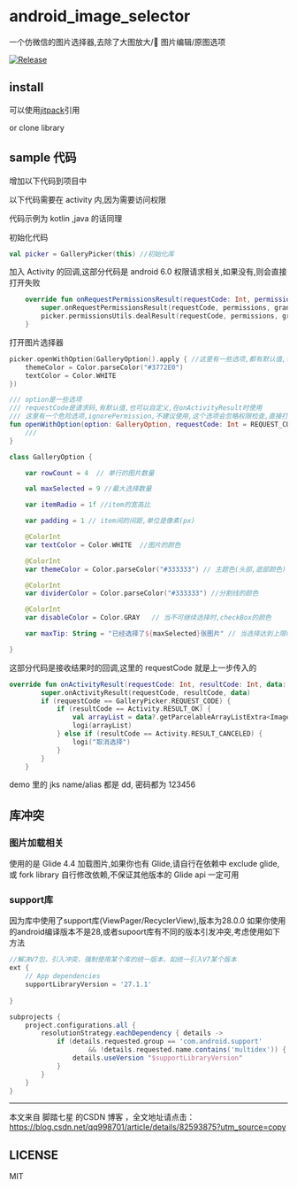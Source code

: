# android_image_selector

一个仿微信的图片选择器,去除了大图放大/ 图片编辑/原图选项

[![Release](https://jitpack.io/v/caijinglong/android_image_selector.svg)](https://jitpack.io/#caijinglong/android_image_selector)

## install

可以使用[jitpack](https://jitpack.io/#caijinglong/android_image_selector)引用

or clone library

## sample 代码

增加以下代码到项目中

以下代码需要在 activity 内,因为需要访问权限

代码示例为 kotlin ,java 的话同理

初始化代码

```kotlin
val picker = GalleryPicker(this) //初始化库
```

加入 Activity 的回调,这部分代码是 android 6.0 权限请求相关,如果没有,则会直接打开失败

```kotlin
    override fun onRequestPermissionsResult(requestCode: Int, permissions: Array<out String>, grantResults: IntArray) {
        super.onRequestPermissionsResult(requestCode, permissions, grantResults)
        picker.permissionsUtils.dealResult(requestCode, permissions, grantResults)
    }
```

打开图片选择器

```kotlin
picker.openWithOption(GalleryOption().apply { //这里有一些选项,都有默认值,也可以自定义,可以点到类里去看源码
    themeColor = Color.parseColor("#3772E0")
    textColor = Color.WHITE
})

/// option是一些选项
/// requestCode是请求码,有默认值,也可以自定义,在onActivityResult时使用
/// 这里有一个危险选项,ignorePermission,不建议使用,这个选项会忽略权限检查,直接打开选择器,如果你确信你真的有权限,则可以设置为true,当无权限时,大于andriod 6.0的会直接崩溃
fun openWithOption(option: GalleryOption, requestCode: Int = REQUEST_CODE, ignorePermission: Boolean = false) {
    ///
}
```

```kotlin
class GalleryOption {

    var rowCount = 4  // 单行的图片数量

    val maxSelected = 9 //最大选择数量

    var itemRadio = 1f //item的宽高比

    var padding = 1 // item间的间距,单位是像素(px)

    @ColorInt
    var textColor = Color.WHITE  //图片的颜色

    @ColorInt
    var themeColor = Color.parseColor("#333333") // 主题色(头部,底部颜色)

    @ColorInt
    var dividerColor = Color.parseColor("#333333") //分割线的颜色

    @ColorInt
    var disableColor = Color.GRAY   // 当不可继续选择时,checkBox的颜色

    var maxTip: String = "已经选择了${maxSelected}张图片" // 当选择达到上限时的提示语

}
```

这部分代码是接收结果时的回调,这里的 requestCode 就是上一步传入的

```kotlin
override fun onActivityResult(requestCode: Int, resultCode: Int, data: Intent?) {
        super.onActivityResult(requestCode, resultCode, data)
        if (requestCode == GalleryPicker.REQUEST_CODE) {
            if (resultCode == Activity.RESULT_OK) {
                val arrayList = data?.getParcelableArrayListExtra<ImageEntity>(GalleryPicker.RESULT_LIST)
                logi(arrayList)
            } else if (resultCode == Activity.RESULT_CANCELED) {
                logi("取消选择")
            }
        }
    }
```

demo 里的 jks name/alias 都是 dd, 密码都为 123456

## 库冲突

### 图片加载相关

使用的是 Glide 4.4 加载图片,如果你也有 Glide,请自行在依赖中 exclude glide, 或 fork library 自行修改依赖,不保证其他版本的 Glide api 一定可用

### support库
因为库中使用了support库(ViewPager/RecyclerView),版本为28.0.0
如果你使用的android编译版本不是28,或者supoort库有不同的版本引发冲突,考虑使用如下方法

```gradle
//解决V7包，引入冲突，强制使用某个库的统一版本，如统一引入V7某个版本
ext {
    // App dependencies
    supportLibraryVersion = '27.1.1'
 
}

subprojects {
    project.configurations.all {
        resolutionStrategy.eachDependency { details ->
            if (details.requested.group == 'com.android.support'
                    && !details.requested.name.contains('multidex')) {
                details.useVersion "$supportLibraryVersion"
            }
        }
    }
}

```
---------------------

本文来自 脚踏七星 的CSDN 博客 ，全文地址请点击：https://blog.csdn.net/qq998701/article/details/82593875?utm_source=copy 

## LICENSE

MIT
